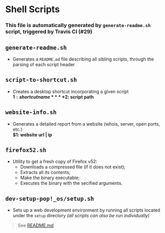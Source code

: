 # Shell Scripts
### This file is automatically generated by `generate-readme.sh` script, triggered by Travis CI (#29)

## `generate-readme.sh`

- Generates a `README.md` file describing all sibling scripts, through the parsing
of each script header  

## `script-to-shortcut.sh`

- Creates a desktop shortcut incorporating a given script  
**$1: shortcut name**  
**$2: script path**    
  
## `website-info.sh`

- Generates a detailed report from a website (whois, server, open ports, etc.)  
**$1: website url | ip**    
  
## `firefox52.sh`

- Utility to get a fresh copy of Firefox v52:
  - Downloads a compressed file (if it does not exist);
  - Extracts all its contents;
  - Make the binary executable;
  - Executes the binary with the secified arguments.  

## `dev-setup-pop!_os/setup.sh`

- Sets up a web development environment by running all scripts located under the
`setup` directory *(all scripts can also be run individually)*  
  
>See [README.md](dev-setup-pop!_os/README.md)  
  
